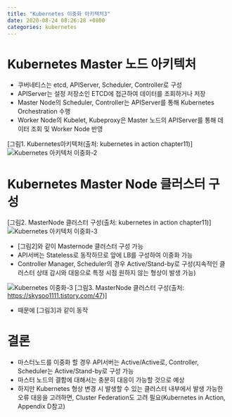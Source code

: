 ```yaml
---
title: "Kubernetes 이중화 아키텍처3"
date: 2020-08-24 08:26:28 +0800
categories: kubernetes
---
```


# Kubernetes Master 노드 아키텍처

- 쿠버네티스는 etcd, APIServer, Scheduler, Controller로 구성
- APIServer는 설정 저장소인 ETCD에 접근하여 데이터를 조회하거나 저장
- Master Node의  Scheduler, Controller는 APIServer를 통해 Kubernetes Orchestration 수행
- Worker Node의 Kubelet, Kubeproxy은 Master 노드의 APIServer를 통해 데이터 조회 및 Worker Node 반영

[그림1. Kubernetes아키텍처(출처: kubernetes in action chapter11)]
![Kubernetes 아키텍처 이중화-2](0002.png)


# Kubernetes Master Node 클러스터 구성
[그림2. MasterNode 클러스터 구성(출처: kubernetes in action chapter11)]
![Kubernetes 아키텍처 이중화-3](0003.png)

- [그림2]와 같이 Masternode 클러스터 구성 가능
- API서버는 Stateless로 동작하므로 앞에 LB를 구성하여 이중화 가능
- Controller Manager, Scheduler의 경우 Active/Stand-by로 구성(지속적인 클러스터 상태 감시와 대응으로 특정 시점 원하지 않는 형상이 발생 가능)

![Kubernetes 이중화-3](0001.png)
[그림3. MasterNode 클러스터 구성(출처: https://skysoo1111.tistory.com/47)]

- 때문에 [그림3]과 같이 동작

# 결론
- 마스터노드를 이중화 할 경우 API서버는 Active/Active로, Controller, Scheduler는 Active/Stand-by로 구성 가능
- 마스터 노드의 결함에 대해서는 충분히 대응이 가능할 것으로 예상
- 하지만 Kubernetes 형상 변경 시 발생할 수 있는 클러스터 내부에서 발생 가능한 오류 대응을 고려하면, Cluster Federation도 고려 필요(Kubernetes in Action, Appendix D참고)
